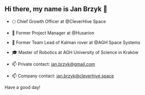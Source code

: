 ## Hi there, my name is Jan Brzyk 👋

- 🌕 Chief Growth Officer at @CleverHive Space
- 🤖 Former Project Manager at @Husarion
- 🚀 Former Team Lead of Kalman rover at @AGH Space Systems
- 🎓 Master of Robotics at AGH University of Science in Kraków

- 📫 Private contact: jan.brzyk@gmail.com
- 📫 Company contact: jan.brzyk@cleverhive.space

Have a good day!

